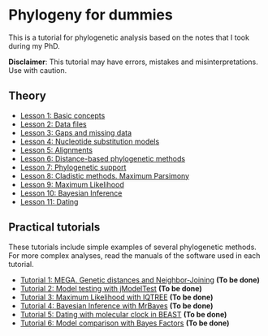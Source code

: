 # Phylogeny for dummies

This is a tutorial for phylogenetic analysis based on the notes that I took during my PhD. 

**Disclaimer**: This tutorial may have errors, mistakes and misinterpretations. Use with caution.

## Theory

- [Lesson 1: Basic concepts](https://github.com/atanvardo/Phylo-Tutorial/blob/main/01-Basic%20conceps.md)
- [Lesson 2: Data files](https://github.com/atanvardo/Phylo-Tutorial/blob/main/02-Data%20files.md)
- [Lesson 3: Gaps and missing data](https://github.com/atanvardo/Phylo-Tutorial/blob/main/03-Gaps.md)
- [Lesson 4: Nucleotide substitution models](https://github.com/atanvardo/Phylo-Tutorial/blob/main/04-Nucleotide%20substitution%20models.md)
- [Lesson 5: Alignments](https://github.com/atanvardo/Phylo-Tutorial/blob/main/05-Alignments.md)
- [Lesson 6: Distance-based phylogenetic methods](https://github.com/atanvardo/Phylo-Tutorial/blob/main/06-Distance%20methods.md)
- [Lesson 7: Phylogenetic support](https://github.com/atanvardo/Phylo-Tutorial/blob/main/07-Support.md)
- [Lesson 8: Cladistic methods. Maximum Parsimony](https://github.com/atanvardo/Phylo-Tutorial/blob/main/08-Parsimony.md)
- [Lesson 9: Maximum Likelihood](https://github.com/atanvardo/Phylo-Tutorial/blob/main/09-Maximum%20Likelihood.md)
- [Lesson 10: Bayesian Inference](https://github.com/atanvardo/Phylo-Tutorial/blob/main/10-Bayesian%20inference.md)
- [Lesson 11: Dating](https://github.com/atanvardo/Phylo-Tutorial/blob/main/11-Dating.md)

## Practical tutorials

These tutorials include simple examples of several phylogenetic methods. For more complex analyses, read the manuals of the software used in each tutorial.

- [Tutorial 1: MEGA. Genetic distances and Neighbor-Joining](https://github.com/atanvardo/Phylo-Tutorial/blob/main/T01-MEGA.md) **(To be done)**
- [Tutorial 2: Model testing with jModelTest](https://github.com/atanvardo/Phylo-Tutorial/blob/main/T02-jModeltest.md) **(To be done)**
- [Tutorial 3: Maximum Likelihood with IQTREE](https://github.com/atanvardo/Phylo-Tutorial/blob/main/T03-IQTREE.md) **(To be done)**
- [Tutorial 4: Bayesian Inference with MrBayes](https://github.com/atanvardo/Phylo-Tutorial/blob/main/T04-MrBayes.md) **(To be done)**
- [Tutorial 5: Dating with molecular clock in BEAST](https://github.com/atanvardo/Phylo-Tutorial/blob/main/T05-BEAST.md) **(To be done)**
- [Tutorial 6: Model comparison with Bayes Factors](https://github.com/atanvardo/Phylo-Tutorial/blob/main/T06-Bayes%20factors.md) **(To be done)**


